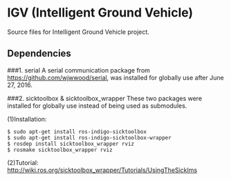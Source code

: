# IGV (Intelligent Ground Vehicle)
Source files for Intelligent Ground Vehicle project.

## Dependencies
###1. serial
A serial communication package from https://github.com/wjwwood/serial, was 
installed for globally use after June 27, 2016.

###2. sicktoolbox & sicktoolbox_wrapper
These two packages were installed for globally use instead of being used as 
submodules.

(1)Installation:

	$ sudo apt-get install ros-indigo-sicktoolbox
	$ sudo apt-get install ros-indigo-sicktoolbox-wrapper
	$ rosdep install sicktoolbox_wrapper rviz
	$ rosmake sicktoolbox_wrapper rviz

(2)Tutorial: http://wiki.ros.org/sicktoolbox_wrapper/Tutorials/UsingTheSicklms
